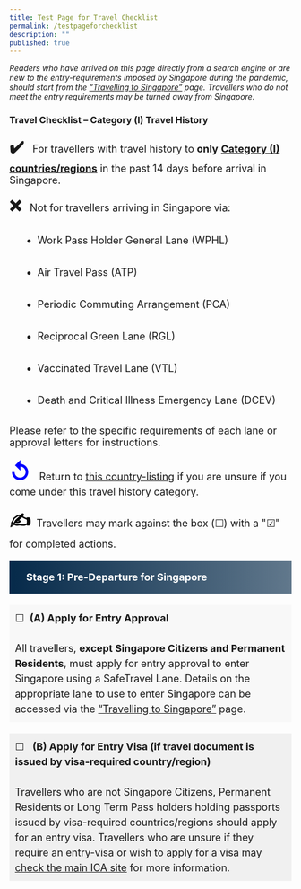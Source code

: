 ```yaml
---
title: Test Page for Travel Checklist
permalink: /testpageforchecklist
description: ""
published: true
---
```

<i>Readers who have arrived on this page directly from a search engine or are new to the entry-requirements imposed by Singapore during the pandemic, should start from the <a href="/arriving/overview" target="_blank" >“Travelling to Singapore”</a> page. Travellers who do not meet the entry requirements may be turned away from Singapore. </i>

### Travel Checklist – Category (I) Travel History


<p style="font-size:18px;"><span style="font-size:28px;"><b>&#10004;&#65039;</b></span> &nbsp; For travellers with travel history to <b>only</b> <a href="/shn-and-swab-summary" target="_blank"><b>Category (I) countries/regions</b></a> in the past 14 days before arrival in Singapore.</p>

<p style="font-size:18px;"><span style="font-size:28px;"><b>&#10060;</b></span> &nbsp; Not for travellers arriving in Singapore via: </p>
<ol style="margin-top:30px; margin-bottom:20px; font-size:18px; list-style-type:disc; padding-left:50px;">
	<li style="margin-top:10px; margin-bottom:30px; font-size:18px; line-height:1.5;">Work Pass Holder General Lane (WPHL)</li>
		<li style="margin-top:10px; margin-bottom:30px; font-size:18px; line-height:1.5;">Air Travel Pass (ATP)</li>
		<li style="margin-top:10px; margin-bottom:30px; font-size:18px; line-height:1.5;">Periodic Commuting Arrangement (PCA)</li>
		<li style="margin-top:10px; margin-bottom:30px; font-size:18px; line-height:1.5;">Reciprocal Green Lane (RGL)</li>
		<li style="margin-top:10px; margin-bottom:30px; font-size:18px; line-height:1.5;">Vaccinated Travel Lane (VTL)</li>
		<li style="margin-top:10px; margin-bottom:30px; font-size:18px; line-height:1.5;">Death and Critical Illness Emergency Lane (DCEV)</li>
	</ol>
<p style="font-size:18px;">Please refer to the specific requirements of each lane or approval letters for instructions.</p>

<p  style="font-size:18px;"><span style="color:blue; font-size:40px;"><b>&#8634;</b></span> &nbsp; Return to <a href="/shn-and-swab-summary" target="_blank">this country-listing</a> if you are unsure if you come under this travel history category. </p>

<p  style="font-size:18px;"><span style="color:black; font-size:32px;"><b>&#9997;</b></span> &nbsp;Travellers may mark against the box (&#9744;) with a  "&#9745;"  for completed actions.</p>

<div style="background: linear-gradient(90deg, #072b4b, #61788c); border-left:10px #072b4b solid; color: #FFFFFF; font-size: 18px; line-height: 28px; padding: 15px 20px 15px 20px;	margin: 20px 0px 20px 0px;"><b>Stage 1: Pre-Departure for Singapore</b></div>
<p style="padding:10px; margin-bottom:20px; line-height:1.5; background-color:#f8f8f8; font-size:18px;">&#9744;  &nbsp;<b>(A) Apply for Entry Approval</b><br><br>
All travellers, <b>except Singapore Citizens and Permanent Residents</b>, must apply for entry approval to enter Singapore using a SafeTravel Lane. Details on the appropriate lane to use to enter Singapore can be accessed via the <a href="/arriving/overview" target="_blank" >“Travelling to Singapore”</a> page.</p>
<p style="padding: 10px; margin: 20px 0px 20px 0px; line-height:1.5; background:#f0f0f0; font-size:18px;">&#9744; &nbsp; <b>(B) Apply for Entry Visa (if travel document is issued by visa-required country/region)</b><br><br>
Travellers who are not Singapore Citizens, Permanent Residents or Long Term Pass holders holding passports issued by visa-required countries/regions should apply for an entry visa. Travellers who are unsure if they require an entry-visa or wish to apply for a visa may <a href="https://www.ica.gov.sg/enter-depart/entry_requirements/visa_requirements" target="_blank">check the main ICA site</a> for more information.</p>
